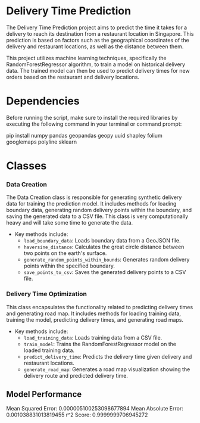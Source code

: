 # Delivery Time Prediction

The Delivery Time Prediction project aims to predict the time it takes for a delivery to reach its destination from a restaurant location in Singapore. This prediction is based on factors such as the geographical coordinates of the delivery and restaurant locations, as well as the distance between them.

This project utilizes machine learning techniques, specifically the RandomForestRegressor algorithm, to train a model on historical delivery data. The trained model can then be used to predict delivery times for new orders based on the restaurant and delivery locations.

# Dependencies 
Before running the script, make sure to install the required libraries by executing the following command in your terminal or command prompt:

pip install numpy pandas geopandas geopy uuid shapley folium googlemaps polyline sklearn

# Classes
### Data Creation
The Data Creation class is responsible for generating synthetic delivery data for training the prediction model. It includes methods for loading boundary data, generating random delivery points within the boundary, and saving the generated data to a CSV file. This class is very computationally heavy and will take some time to generate the data. 

- Key methods include:
  - `load_boundary_data`: Loads boundary data from a GeoJSON file.
  - `haversine_distance`: Calculates the great circle distance between two points on the earth's surface.
  - `generate_random_points_within_bounds`: Generates random delivery points within the specified boundary.
  - `save_points_to_csv`: Saves the generated delivery points to a CSV file.

### Delivery Time Optimization
This class encapsulates the functionality related to predicting delivery times and generating road map. It includes methods for loading training data, training the model, predicting delivery times, and generating road maps.

- Key methods include:
  - `load_training_data`: Loads training data from a CSV file.
  - `train_model`: Trains the RandomForestRegressor model on the loaded training data.
  - `predict_delivery_time`: Predicts the delivery time given delivery and restaurant locations.
  - `generate_road_map`: Generates a road map visualization showing the delivery route and predicted delivery time.

## Model Performance
Mean Squared Error: 0.000005100253098677894
Mean Absolute Error: 0.001038831013819455
r^2 Score: 0.9999999706945272
